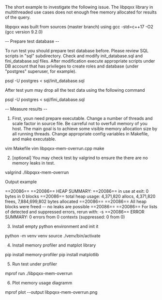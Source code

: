 The short example to investigate the following issue.
The libpqxx library in multithreaded use cases does not
enough free memory allocated for results of the query.

libpqxx was built from sources (master branch) using 
               gcc -std=c++17 -O2
(gcc version 9.2.0)


-- Prepare test database --

To run test you should prepare test database before.
Please review SQL scripts in "sql" subdirectory.
Check and modify init_database.sql and fini_database.sql
files. After modification execute appropriate scripts
under DB account that has privileges to create roles and
database (under "postgres" superuser, for example).

psql -U postgres < sql/init_database.sql

After test yum may drop all the test data using the
following command

psql -U postgres < sql/fini_database.sql


-- Measure results --

1. First, youn need prepare executable. Change a number of threads
and scale factor in source file. Be carreful not to overfull memory of
you host. The main goal is to achieve some visible memory allocation
size by all running threads. Change appropriate config variables
in Makefile, and make executable.

vim Makefile
vim libpqxx-mem-overrun.cpp
make

2. [optional] You may check test by valgrind to ensure the there are
no memory leaks in test.

valgrind ./libpqxx-mem-overrun

Output example

==20086== 
==20086== HEAP SUMMARY:
==20086==     in use at exit: 0 bytes in 0 blocks
==20086==   total heap usage: 4,371,820 allocs, 4,371,820 frees, 7,884,699,802 bytes allocated
==20086== 
==20086== All heap blocks were freed -- no leaks are possible
==20086== 
==20086== For lists of detected and suppressed errors, rerun with: -s
==20086== ERROR SUMMARY: 0 errors from 0 contexts (suppressed: 0 from 0)

3. Install empty python environment and init it

python -m venv venv
source ./venv/bin/activate

4. Install memory profiler and matplot library

pip install memory-profiler
pip install matplotlib

5. Run test under profiler

mprof run ./libpqxx-mem-overrun

6. Plot memory usage diagramm

mprof plot --output libpqxx-mem-overrun.png
